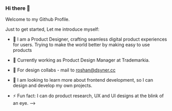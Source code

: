 ### Hi there 👋
Welcome to my Github Profile.

Just to get started, Let me introduce myself:
- 🔭 I am a Product Designer, crafting seamless digital product experiences for users. Trying to make the world better by making easy to use products
- 🌱 Currently working as Product Design Manager at Trademarkia.
- 👯 For design collabs - mail to roshan@dsyner.cc
- 🤔 I am looking to learn more about frontend development, so I can design and develop my own projects.
  
- ⚡ Fun fact: I can do product research, UX and UI designs at the blink of an eye.
-->

